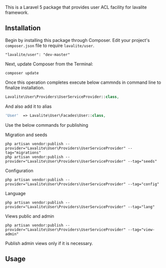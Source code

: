 This is a Laravel 5 package that provides user ACL facility for lavalite framework.

## Installation

Begin by installing this package through Composer. Edit your project's `composer.json` file to require `lavalite/user`.

    "lavalite/user": "dev-master"

Next, update Composer from the Terminal:

    composer update

Once this operation completes execute below cammnds in command line to finalize installation.

```php
Lavalite\User\Providers\UserServiceProvider::class,

```

And also add it to alias

```php
'User'  => Lavalite\User\Facades\User::class,
```

Use the below commands for publishing

Migration and seeds

    php artisan vendor:publish --provider="Lavalite\User\Providers\UserServiceProvider" --tag="migrations"
    php artisan vendor:publish --provider="Lavalite\User\Providers\UserServiceProvider" --tag="seeds"

Configuration

    php artisan vendor:publish --provider="Lavalite\User\Providers\UserServiceProvider" --tag="config"

Language

    php artisan vendor:publish --provider="Lavalite\User\Providers\UserServiceProvider" --tag="lang"

Views public and admin

    php artisan vendor:publish --provider="Lavalite\User\Providers\UserServiceProvider" --tag="view-admin"

Publish admin views only if it is necessary.

## Usage

